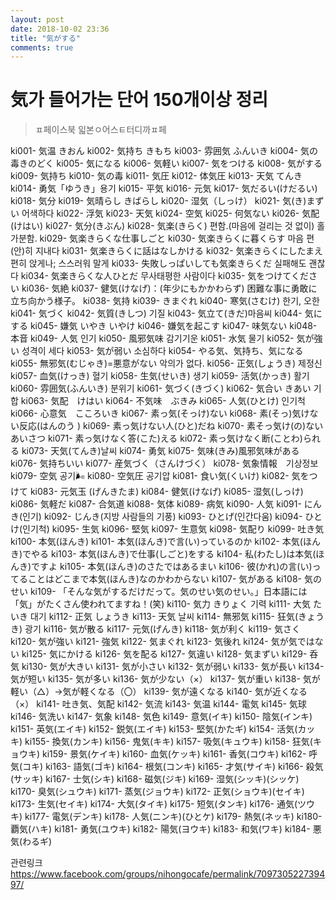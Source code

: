 ```yaml
---
layout: post
date: 2018-10-02 23:36
title: "気がする"
comments: true
---
```


# 気가 들어가는 단어 150개이상 정리
> ㅍ페이스북 읿본ㅇ어스ㅌ터디까ㅍ페

ki001- 気温 きおん
ki002- 気持ち きもち
ki003- 雰囲気 ふんいき
ki004- 気の毒きのどく
ki005- 気になる
ki006- 気軽い
ki007- 気をつける
ki008- 気がする
ki009- 気持ち
ki010- 気の毒
ki011- 気圧
ki012- 体気圧
ki013- 天気 てんき
ki014- 勇気「ゆうき」용기
ki015- 平気
ki016- 元気
ki017- 気だるい(けだるい)
ki018- 気分
ki019- 気晴らし きばらし
ki020- 湿気（しっけ）
ki021- 気(き)まずい 어색하다
ki022- 浮気
ki023- 天気
ki024- 空気
ki025- 何気ない
ki026- 気配(けはい)
ki027- 気分(きぶん)
ki028- 気楽(きらく) 편함.(마음에 걸리는 것 없이) 홀가분함.
ki029- 気楽きらくな仕事しごと
ki030- 気楽きらくに暮くらす 마음 편(안)히 지내다
ki031- 気楽きらくに話はなしかける
ki032- 気楽きらくにしたまえ 편히 앉게나; 스스러워 말게
ki033- 失敗しっぱいしても気楽きらくだ 실패해도 괜찮다
ki034- 気楽きらくな人ひとだ 무사태평한 사람이다
ki035- 気をつけてください
ki036- 気絶
ki037- 健気(けなげ)：(年少にもかかわらず) 困難な事に勇敢に立ち向かう様子。
ki038- 気持
ki039- きまぐれ
ki040- 寒気(さむけ) 한기, 오한
ki041- 気づく
ki042- 気質(きしつ) 기질
ki043- 気立て(きだ)마음씨
ki044- 気にする
ki045- 嫌気 いやき いやけ
ki046- 嫌気を起こす
ki047- 味気ない
ki048- 本音
ki049- 人気 인기
ki050- 風邪気味 감기기운
ki051- 水気 물기
ki052- 気が強い 성격이 세다
ki053- 気が弱い 소심하다
ki054- やる気、気持ち、気になる
ki055- 無邪気(むじゃき)=悪意がない 악의가 없다.
ki056- 正気(しょうき) 제정신
ki057- 血気(けっき) 혈기
ki058- 生気(せいき) 생기
ki059- 活気(かっき) 활기
ki060- 雰囲気(ふんいき) 분위기
ki061- 気づく(きづく) 
ki062- 気合い きあい 기합
ki063- 気配　けはい
ki064- 不気味　ぶきみ
ki065- 人気(ひとけ) 인기척
ki066- 心意気　こころいき
ki067- 素っ気(そっけ)ない
ki068- 素(そっ)気けない反応(はんのう )
ki069- 素っ気けない人(ひと)だね
ki070- 素そっ気け(の)ないあいさつ
ki071- 素っ気けなく答(こた)える
ki072- 素っ気けなく断(ことわ)られる
ki073- 天気(てんき)날씨
ki074- 勇気
ki075- 気味(きみ)風邪気味がある
ki076- 気持ちいい
ki077- 産気づく（さんけづく）
ki078- 気象情報　기상정보
ki079- 空気 공기🌬
ki080- 空気圧 공기압
ki081- 食い気(くいけ)
ki082- 気をつけて
ki083- 元気玉 (げんきたま)
ki084- 健気(けなげ)
ki085- 湿気(しっけ)
ki086- 気軽だ
ki087- 合気道
ki088- 気体
ki089- 病気
ki090- 人気
ki091- にんき(인기)
ki092- じんき(지방 사람들의 기풍)
ki093- ひとげ(인간다움)
ki094- ひとけ(인기척)
ki095- 生気
ki096- 堅気
ki097- 生意気
ki098- 気配り
ki099- 吐き気
ki100- 本気(ほんき)
ki101- 本気(ほんき)で言(い)っているのか
ki102- 本気(ほんき)でやる
ki103- 本気(ほんき)で仕事(しごと)をする
ki104- 私(わたし)は本気(ほんき)ですよ
ki105- 本気(ほんき)のさたではあるまい
ki106- 彼(かれ)の言(い)ってることはどこまで本気(ほんき)なのかわからない
ki107- 気がある
ki108- 気のせい
ki109- 「そんな気がするだけだって。気のせい気のせい。」日本語には「気」がたくさん使われてますね！(笑)
ki110- 気力 きりょく 기력 
ki111- 大気 たいき 대기
ki112- 正気 しょうき
ki113- 天気 날씨
ki114- 無邪気
ki115- 狂気(きょうき) 광기
ki116- 気が散る
ki117- 元気(げんき)
ki118- 気が利く
ki119- 気さく
ki120- 気が強い
ki121- 強気
ki122- 気まぐれ
ki123- 気後れ
ki124- 気が気ではない
ki125- 気にかける
ki126- 気を配る
ki127- 気違い
ki128- 気まずい
ki129- 呑気
ki130- 気が大きい
ki131- 気が小さい
ki132- 気が弱い
ki133- 気が長い
ki134- 気が短い
ki135- 気が多い
ki136- 気が少ない（×）
ki137- 気が重い
ki138- 気が軽い（△）→気が軽くなる（〇）
ki139- 気が遠くなる
ki140- 気が近くなる（×）
ki141- 吐き気、気配
ki142- 気流
ki143- 気温
ki144- 電気
ki145- 気球
ki146- 気洗い
ki147- 気象
ki148- 気色
ki149- 意気(イキ)
ki150- 陰気(インキ)
ki151- 英気(エイキ)
ki152- 鋭気(エイキ)
ki153- 堅気(かたギ)
ki154- 活気(カッキ)
ki155- 換気(カンキ)
ki156- 鬼気(キキ)
ki157- 吸気(キュウキ)
ki158- 狂気(キョウキ)
ki159- 景気(ケイキ)
ki160- 血気(ケッキ)
ki161- 香気(コウキ)
ki162- 呼気(コキ)
ki163- 語気(ゴキ)
ki164- 根気(コンキ)
ki165- 才気(サイキ)
ki166- 殺気(サッキ)
ki167- 士気(シキ)
ki168- 磁気(ジキ)
ki169- 湿気(シッキ)(シッケ)
ki170- 臭気(シュウキ)
ki171- 蒸気(ジョウキ)
ki172- 正気(ショウキ)(セイキ)
ki173- 生気(セイキ)
ki174- 大気(タイキ)
ki175- 短気(タンキ)
ki176- 通気(ツウキ)
ki177- 電気(デンキ)
ki178- 人気(ニンキ)(ひとケ)
ki179- 熱気(ネッキ)
ki180- 覇気(ハキ)
ki181- 勇気(ユウキ)
ki182- 陽気(ヨウキ)
ki183- 和気(ワキ)
ki184- 悪気(わるギ)

관련링크
https://www.facebook.com/groups/nihongocafe/permalink/709730522739497/
